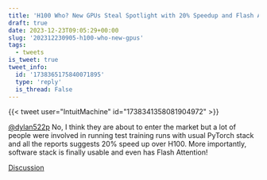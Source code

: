```yaml
---
title: 'H100 Who? New GPUs Steal Spotlight with 20% Speedup and Flash Attention'
draft: true
date: 2023-12-23T09:05:29+00:00
slug: '202312230905-h100-who-new-gpus'
tags:
  - tweets
is_tweet: true
tweet_info:
  id: '1738365175840071895'
  type: 'reply'
  is_thread: False
---
```




{{< tweet user="IntuitMachine" id="1738341358081904972" >}}

[@dylan522p](https://x.com/dylan522p) No, I think they are about to enter the market but a lot of people were involved in running test training runs with usual PyTorch stack and all the reports suggests 20% speed up over H100. More importantly, software stack is finally usable and even has Flash Attention!

[Discussion](https://x.com/sytelus/status/1738365175840071895)
